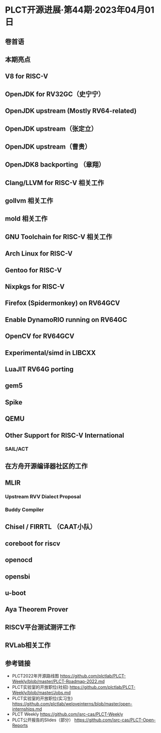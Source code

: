 # PLCT开源进展·第44期·2023年04月01日

## 卷首语


## 本期亮点


## V8 for RISC-V

## OpenJDK for RV32GC（史宁宁）


## OpenJDK upstream (Mostly RV64-related)

## OpenJDK upstream（张定立）

## OpenJDK upstream（曹贵）

## OpenJDK8 backporting （章翔）

## Clang/LLVM for RISC-V 相关工作

## gollvm 相关工作

## mold 相关工作

## GNU Toolchain for RISC-V 相关工作

## Arch Linux for RISC-V

## Gentoo for RISC-V

## Nixpkgs for RISC-V

## Firefox (Spidermonkey) on RV64GCV

## Enable DynamoRIO running on RV64GC

## OpenCV for RV64GCV

## Experimental/simd in LIBCXX

## LuaJIT RV64G porting

## gem5

## Spike

## QEMU

## Other Support for RISC-V International

### SAIL/ACT

## 在方舟开源编译器社区的工作

## MLIR

### Upstream RVV Dialect Proposal


### Buddy Compiler


## Chisel / FIRRTL （CAAT小队）

## coreboot for riscv

## openocd

## opensbi

## u-boot

## Aya Theorem Prover

## RISCV平台测试测评工作

## RVLab相关工作

## 参考链接

- PLCT2022年开源路线图 https://github.com/plctlab/PLCT-Weekly/blob/master/PLCT-Roadmap-2022.md
- PLCT实验室的开放职位(社招) https://github.com/plctlab/PLCT-Weekly/blob/master/Jobs.md
- PLCT实验室的开放职位(实习生) https://github.com/plctlab/weloveinterns/blob/master/open-internships.md
- PLCT Weekly https://github.com/isrc-cas/PLCT-Weekly
- PLCT公开报告的Slides（部分） https://github.com/isrc-cas/PLCT-Open-Reports
